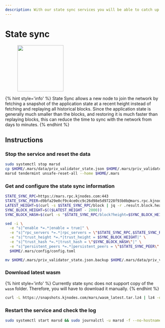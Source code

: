 ```yaml
---
description: With our state sync services you will be able to catch up latest chain block in matter of minutes
---
```


# State sync

<figure><img src="https://raw.githubusercontent.com/kj89/testnet_manuals/main/pingpub/logos/mars.png" width="150" alt=""><figcaption></figcaption></figure>

{% hint style='info' %}
State Sync allows a new node to join the network by fetching a snapshot of the application state 
at a recent height instead of fetching and replaying all historical blocks. Since the 
application state is generally much smaller than the blocks, and restoring it is much 
faster than replaying blocks, this can reduce the time to sync with the network from days to minutes.
{% endhint %}

## Instructions

### Stop the service and reset the data

```bash
sudo systemctl stop marsd
cp $HOME/.mars/data/priv_validator_state.json $HOME/.mars/priv_validator_state.json.backup
marsd tendermint unsafe-reset-all --home $HOME/.mars
```

### Get and configure the state sync information

```bash
STATE_SYNC_RPC=https://mars.rpc.kjnodes.com:443
STATE_SYNC_PEER=d9bfa29e0cf9c4ce0cc9c26d98e5d97228f93b0b@mars.rpc.kjnodes.com:45656
LATEST_HEIGHT=$(curl -s $STATE_SYNC_RPC/block | jq -r .result.block.header.height)
SYNC_BLOCK_HEIGHT=$(($LATEST_HEIGHT - 2000))
SYNC_BLOCK_HASH=$(curl -s "$STATE_SYNC_RPC/block?height=$SYNC_BLOCK_HEIGHT" | jq -r .result.block_id.hash)

sed -i \
  -e "s|^enable *=.*|enable = true|" \
  -e "s|^rpc_servers *=.*|rpc_servers = \"$STATE_SYNC_RPC,$STATE_SYNC_RPC\"|" \
  -e "s|^trust_height *=.*|trust_height = $SYNC_BLOCK_HEIGHT|" \
  -e "s|^trust_hash *=.*|trust_hash = \"$SYNC_BLOCK_HASH\"|" \
  -e "s|^persistent_peers *=.*|persistent_peers = \"$STATE_SYNC_PEER\"|" \
  $HOME/.mars/config/config.toml

mv $HOME/.mars/priv_validator_state.json.backup $HOME/.mars/data/priv_validator_state.json
```

### Download latest wasm

{% hint style='info' %}
Currently state sync does not support copy of the `wasm` folder. Therefore, you will have to download it manually.
{% endhint %}

```bash
curl -L https://snapshots.kjnodes.com/mars/wasm_latest.tar.lz4 | lz4 -dc - | tar -xf - -C $HOME/.mars
```

### Restart the service and check the log

```bash
sudo systemctl start marsd && sudo journalctl -u marsd -f --no-hostname -o cat
```
